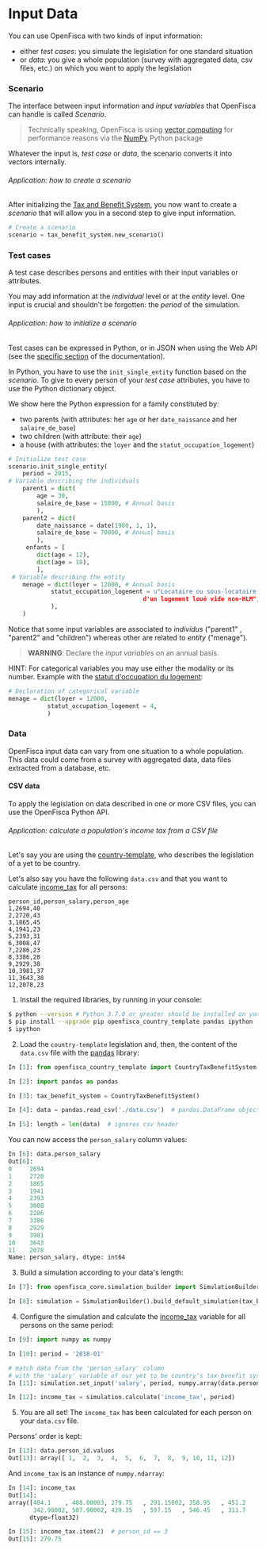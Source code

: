# Input Data

You can use OpenFisca with two kinds of input information:

- either *test cases*: you simulate the legislation for one standard situation
- or *data*: you give a whole population (survey with aggregated data, csv files, etc.) on which you want to apply the legislation

### Scenario

The interface between input information and *input variables* that OpenFisca can handle is called *Scenario*.

> Technically speaking, OpenFisca is using [vector computing](../coding-the-legislation/25_vectorial_computing.md) for performance reasons via the [NumPy](http://www.numpy.org/) Python package

Whatever the input is, *test case* or *data*, the scenario converts it into vectors internally.

###### Application: how to create a scenario

After initializing the [Tax and Benefit System](tax_and_benefit_system.md), you now want to create a *scenario* that will allow you in a second step to give input information.

```python
# Create a scenario
scenario = tax_benefit_system.new_scenario()

```

### Test cases

A test case describes persons and entities with their input variables or attributes.

You may add information at the *individual* level or at the *entity* level. One input is crucial and shouldn't be forgotten: the *period* of the simulation.

###### Application: how to initialize a scenario

Test cases can be expressed in Python, or in JSON when using the Web API (see the [specific section](../openfisca-web-api/input-output-data.md) of the documentation).

In Python, you have to use the `init_single_entity` function based on the *scenario*. To give to every person of your *test case* attributes, you have to use the Python dictionary object.

We show here the Python expression for a family constituted by:

- two parents (with attributes: her `age` or her `date_naissance` and her `salaire_de_base`)
- two children (with attribute: their `age`)
- a house (with attributes: the `loyer` and the `statut_occupation_logement`)

```python
# Initialize test case
scenario.init_single_entity(
    period = 2015,
# Variable describing the individuals
    parent1 = dict(
        age = 30,
        salaire_de_base = 15000, # Annual basis
        ),
    parent2 = dict(
        date_naissance = date(1980, 1, 1),
        salaire_de_base = 70000, # Annual basis
        ),
     enfants = [
        dict(age = 12),
        dict(age = 18),
        ],
 # Variable describing the entity
    menage = dict(loyer = 12000, # Annual basis
            statut_occupation_logement = u"Locataire ou sous-locataire
                                      d'un logement loué vide non-HLM",
            ),
    )
   ```

Notice that some input variables are associated to *individus* ("parent1" , "parent2" and "children") whereas other are related to *entity* ("menage").

> **WARNING**: Declare the *input variables* on an annual basis.

HINT: For categorical variables you may use either the modality or its number.
Example with the [statut d'occupation du logement](https://fr.openfisca.org/legislation/statut_occupation_logement):
 ``` python
 # Declaration of categorical variable
 menage = dict(loyer = 12000,
            statut_occupation_logement = 4,
            )

```

### Data

OpenFisca input data can vary from one situation to a whole population. This data could come from a survey with aggregated data, data files extracted from a database, etc.

#### CSV data

To apply the legislation on data described in one or more CSV files, you can use the OpenFisca Python API.

###### Application: calculate a population's income tax from a CSV file

Let's say you are using the [country-template](https://github.com/openfisca/country-template), who describes the legislation of a yet to be country.

Let's also say you have the following `data.csv` and that you want to calculate [income_tax](https://demo.openfisca.org/legislation/income_tax) for all persons:

```csv
person_id,person_salary,person_age
1,2694,40
2,2720,43
3,1865,45
4,1941,23
5,2393,31
6,3008,47
7,2286,23
8,3386,28
9,2929,38
10,3981,37
11,3643,38
12,2078,23
```

1. Install the required libraries, by running in your console:

```sh
$ python --version # Python 3.7.0 or greater should be installed on your computer
$ pip install --upgrade pip openfisca_country_template pandas ipython
$ ipython
```

2. Load the `country-template` legislation and, then, the content of the `data.csv` file with the [pandas](https://pandas.pydata.org) library:

```python
In [1]: from openfisca_country_template import CountryTaxBenefitSystem

In [2]: import pandas as pandas

In [3]: tax_benefit_system = CountryTaxBenefitSystem()

In [4]: data = pandas.read_csv('./data.csv')  # pandas.DataFrame object

In [5]: length = len(data)  # ignores csv header
```

You can now access the `person_salary` column values:

```python
In [6]: data.person_salary
Out[6]:
0     2694
1     2720
2     1865
3     1941
4     2393
5     3008
6     2286
7     3386
8     2929
9     3981
10    3643
11    2078
Name: person_salary, dtype: int64
```


3. Build a simulation according to your data's length:

```python
In [7]: from openfisca_core.simulation_builder import SimulationBuilder

In [8]: simulation = SimulationBuilder().build_default_simulation(tax_benefit_system, length)
```

4. Configure the simulation and calculate the [income_tax](https://demo.openfisca.org/legislation/income_tax) variable for all persons on the same period:

```python
In [9]: import numpy as numpy

In [10]: period = '2018-01'

# match data from the 'person_salary' column
# with the 'salary' variable of our yet to be country's tax-benefit system
In [11]: simulation.set_input('salary', period, numpy.array(data.person_salary))

In [12]: income_tax = simulation.calculate('income_tax', period)
```

5. You are all set! The `income_tax` has been calculated for each person on your `data.csv` file.

Persons' order is kept:

```python
In [13]: data.person_id.values
Out[13]: array([ 1,  2,  3,  4,  5,  6,  7,  8,  9, 10, 11, 12])
```

And `income_tax` is an instance of `numpy.ndarray`:

```python
In [14]: income_tax
Out[14]:
array([404.1    , 408.00003, 279.75   , 291.15002, 358.95   , 451.2    ,
       342.90002, 507.90002, 439.35   , 597.15   , 546.45   , 311.7    ],
      dtype=float32)

In [15]: income_tax.item(2)  # person_id == 3
Out[15]: 279.75
```
